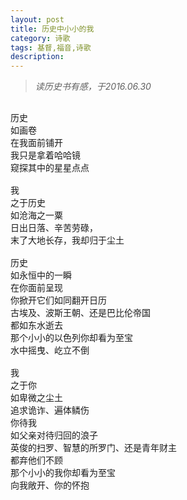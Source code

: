 ```yaml
---
layout: post
title: 历史中小小的我
category: 诗歌
tags: 基督,福音,诗歌
description:
---
```


> *读历史书有感，于2016.06.30*

<pre>

历史  
如画卷  
在我面前铺开   
我只是拿着哈哈镜    
窥探其中的星星点点   

我
之于历史
如沧海之一粟
日出日落、辛苦劳碌，
末了大地长存，我却归于尘土

历史
如永恒中的一瞬
在你面前呈现
你掀开它们如同翻开日历
古埃及、波斯王朝、还是巴比伦帝国
都如东水逝去
那个小小的以色列你却看为至宝
水中摇曳、屹立不倒

我
之于你
如卑微之尘土
追求诡诈、遍体鳞伤
你待我
如父亲对待归回的浪子
英俊的扫罗、智慧的所罗门、还是青年财主
都弃他们不顾
那个小小的我你却看为至宝
向我敞开、你的怀抱

</pre>
